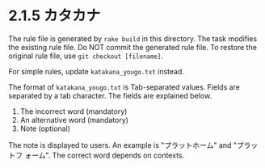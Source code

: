 # 2.1.5 カタカナ

The rule file is generated by `rake build` in this directory. The task
modifies the existing rule file. Do NOT commit the generated rule file.
To restore the original rule file, use `git checkout [filename]`.

For simple rules, update `katakana_yougo.txt` instead.

The format of `katakana_yougo.txt` is Tab-separated values. Fields are
separated by a tab character. The fields are explained below.

1. The incorrect word (mandatory)
2. An alternative word (mandatory)
3. Note (optional)

The note is displayed to users. An example is "プラットホーム" and "プラットフ
ォーム". The correct word depends on contexts.
